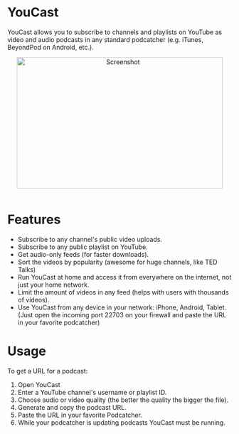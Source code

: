YouCast
=======

YouCast allows you to subscribe to channels and playlists on YouTube as video and audio podcasts in any standard podcatcher (e.g. iTunes, BeyondPod on Android, etc.).

<p align="center"><img style="display: block; margin-left: auto; margin-right: auto;" src="https://raw.githubusercontent.com/I3arnon/YouCast/master/Source/Screenshot.PNG" alt="Screenshot" width="463" height="295" /></p>

<p align="center"><a href="http://www.paypal.com/cgi-bin/webscr?cmd=_s-xclick&amp;hosted_button_id=B8VLNS5S6UBEE"><img style="display: block; margin-left: auto; margin-right: auto;" src="http://www.paypalobjects.com/en_US/i/btn/btn_donateCC_LG_global.gif" alt="" /></a></p>

# Features
 - Subscribe to any channel's public video uploads.
 - Subscribe to any public playlist on YouTube.
 - Get audio-only feeds (for faster downloads).
 - Sort the videos by popularity (awesome for huge channels, like TED Talks)
 - Run YouCast at home and access it from everywhere on the internet, not just your home network.
 - Limit the amount of videos in any feed (helps with users with thousands of videos).
 - Use YouCast from any device in your network: iPhone, Android, Tablet. (Just open the incoming port 22703 on your firewall and paste the URL in your favorite podcatcher)

# Usage
To get a URL for a podcast:

1. Open YouCast
2. Enter a YouTube channel's username or playlist ID.
3. Choose audio or video quality (the better the quality the bigger the file).
4. Generate and copy the podcast URL.
5. Paste the URL in your favorite Podcatcher.
6. While your podcatcher is updating podcasts YouCast must be running.
